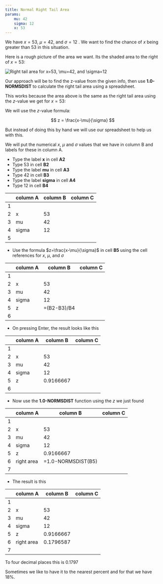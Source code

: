 ```yaml
---
title: Normal Right Tail Area
params:
    mu: 42
    sigma: 12
    x: 53
---
```




We have $x = 53$, $\mu = 42$, and $\sigma = 12$ . We want to find the chance of $x$ being greater than $53$ in this situation.

Here is a rough picture of the area we want. Its the shaded area to the right of $x=53$: 



![Right tail area for $x=53$, $\mu=42$, and $\sigma=12$](https://statplosion-api-x5isouofzq-uk.a.run.app/righttail?x=53&mu=42&sigma=12)

Our approach will be to find the z-value from the given info, then use
**1.0-NORMSDIST** to calculate the right tail area using a spreadsheet.

This works because the area above is the same as the right tail area using 
the $z$-value we get for $x=53$:


We will use the $z$-value formula: 

$$
z = \frac{x-\mu}{\sigma}
$$

But instead of doing this by hand we will use our spreadsheet to help us with this.

We will put the numerical $x$, $\mu$ and $\sigma$ values that we have in column
B and labels for these in column A.  

- Type the label **x** in cell **A2** 
- Type $53$ in cell **B2** 
- Type the label **mu** in cell **A3** 
- Type $42$ in cell **B3** 
- Type the label **sigma** in cell **A4** 
- Type $12$ in cell **B4** 

|     |    column A    |    column B    |    column C    |
|-----|----------------|----------------|----------------|
|  1  |                |                |                |
|  2  |      x         |   53        |                |
|  3  |      mu        |   42       |                |
|  4  |      sigma     |   12    |                |
|  5  |                |                |                |


- Use the formula $z=\frac{x-\mu}{\sigma}$ in cell **B5** using the cell
  references for $x$, $\mu$, and $\sigma$ 

|     |    column A    |    column B    |    column C    | 
|-----|----------------|----------------|----------------|
|  1  |                |                |                |
|  2  |      x         |   53        |                |
|  3  |      mu        |   42       |                |
|  4  |      sigma     |   12    |                |
|  5  |      z         | =(B2-B3)/B4    |                |
|  6  |                |                |                |

- On pressing Enter, the result looks like this 

|     |    column A    |    column B    |    column C    | 
|-----|----------------|----------------|----------------|
|  1  |                |                |                |
|  2  |      x         |   53        |                |
|  3  |      mu        |   42       |                |
|  4  |      sigma     |   12    |                |
|  5  |      z         |   0.9166667        |                |
|  6  |                |                |                | 


- Now use the **1.0-NORMSDIST** function using the $z$ we just found

|     |    column A    |    column B    |    column C    |    
|-----|----------------|----------------|----------------|
|  1  |                |                |                | 
|  2  |      x         |   53        |                |
|  3  |      mu        |   42       |                |
|  4  |      sigma     |   12    |                |
|  5  |      z         |   0.9166667        |                |
|  6  |    right area  | =1.0-NORMSDIST(B5) |            |
|  7  |                |                |                |

- The result is this 

|     |    column A    |    column B    |    column C    |   
|-----|----------------|----------------|----------------|
|  1  |                |                |                |
|  2  |      x         |   53        |                |
|  3  |      mu        |   42       |                |
|  4  |      sigma     |   12    |                |
|  5  |      z         |   0.9166667        |                |
|  6  |   right area   |   0.1796587     |                |
|  7  |                |                |                |

To four decimal places this is $0.1797$

Sometimes we like to have it to the nearest percent and for that we have 
$18\%$.
